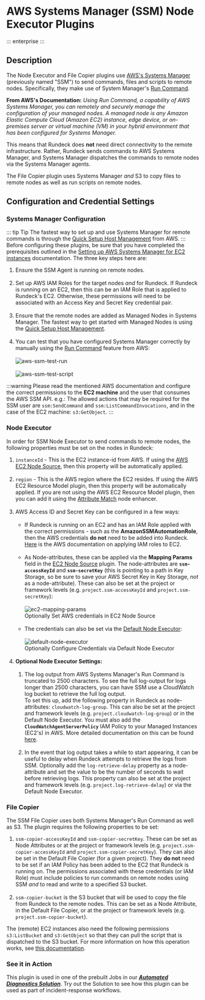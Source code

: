 #  AWS Systems Manager (SSM) Node Executor Plugins
::: enterprise
:::

## Description
The Node Executor and File Copier plugins use [AWS's Systems Manager](https://aws.amazon.com/systems-manager/) (previously named "SSM") to send commands, files and scripts to remote nodes. Specifically, they make use of System Manager's [Run Command](https://docs.aws.amazon.com/systems-manager/latest/userguide/execute-remote-commands.html).

**From AWS's Documentation:**
_Using Run Command, a capability of AWS Systems Manager, you can remotely and securely manage the configuration of your managed nodes. A managed node is any Amazon Elastic Compute Cloud (Amazon EC2) instance, edge device, or on-premises server or virtual machine (VM) in your hybrid environment that has been configured for Systems Manager._

This means that Rundeck does **not** need direct connectivity to the remote infrastructure. Rather, Rundeck sends commands to AWS Systems Manager, and Systems Manager dispatches the commands to remote nodes via the Systems Manager agents.

The File Copier plugin uses Systems Manager _and_ S3 to copy files to remote nodes as well as run scripts on remote nodes.

## Configuration and Credential Settings
### Systems Manager Configuration
::: tip Tip
The fastest way to set up and use Systems Manager for remote commands is through the [Quick Setup Host Management](https://docs.aws.amazon.com/systems-manager/latest/userguide/quick-setup-host-management.html) from AWS.
:::
Before configuring these plugins, be sure that you have completed the prerequisites outlined in the [Setting up AWS Systems Manager for EC2 instances](https://docs.aws.amazon.com/systems-manager/latest/userguide/systems-manager-setting-up-ec2.html) documentation. The three key steps here are:

1. Ensure the SSM Agent is running on remote nodes.<br><br>
2. Set up AWS IAM Roles for the target nodes _and_ for Rundeck. If Rundeck is running on an EC2, then this can be an IAM Role that is applied to Rundeck's EC2. Otherwise, these permissions will need to be associated with an Access Key and Secret Key credential pair.<br><br>
3. Ensure that the remote nodes are added as Managed Nodes in Systems Manager. The fastest way to get started with Managed Nodes is using the [Quick Setup Host Management](https://docs.aws.amazon.com/systems-manager/latest/userguide/quick-setup-host-management.html).<br><br>
4. You can test that you have configured Systems Manager correctly by manually using the [Run Command](https://docs.aws.amazon.com/systems-manager/latest/userguide/run-command.html) feature from AWS:
   <br><br>![aws-ssm-test-run](@assets/img/aws-ssm-test-run-command.png)<br>
   <br>![aws-ssm-test-script](@assets/img/aws-ssm-test-run-script.png)<br>

:::warning
Please read the mentioned AWS documentation and configure the correct permissions to the **EC2 machine** and the user that consumes the AWS SSM API. e.g.: The allowed actions that may be required for the SSM user are `ssm:SendCommand` and `ssm:ListCommandInvocations`, and in the case of the EC2 machine: `s3:GetObject`.
:::

### Node Executor
In order for SSM Node Executor to send commands to remote nodes, the following properties must be set on the nodes in Rundeck:
1. `instanceId` - This is the EC2 instance-id from AWS.  If using the [AWS EC2 Node Source](/administration/projects/resource-model-sources/aws.html#amazon-ec2-node-source), then this property will be automatically applied.<br><br>
2. `region` - This is the AWS region where the EC2 resides. If using the AWS EC2 Resource Model plugin, then this property will be automatically applied. If you are not using the AWS EC2 Resource Model plugin, then you can add it using the [Attribute Match](/manual/node-enhancers.html#attribute-match) node enhancer.<br><br>
3. AWS Access ID and Secret Key can be configured in a few ways:
   <br><br>
   * If Rundeck is running on an EC2 and has an IAM Role applied with the correct permissions - such as the **AmazonSSMAutomationRole**, then the AWS credentials **do not** need to be added into Rundeck. [Here](https://docs.aws.amazon.com/AWSEC2/latest/UserGuide/iam-roles-for-amazon-ec2.html) is the AWS documentation on applying IAM roles to EC2. <br><br>
   * As Node-attributes, these can be applied via the **Mapping Params** field in the [EC2 Node Source](/administration/projects/resource-model-sources/aws.html#amazon-ec2-node-source) plugin.
     The node-attributes are **`ssm-accessKeyId`** and **`ssm-secretKey`** (this is pointing to a path in Key Storage, so be sure to save your AWS Secret Key in Key Storage, _not_ as a node-attribute). These can also be set at the project or framework levels (e.g. `project.ssm-accessKeyId` and `project.ssm-secretKey`):
     <br><br>![ec2-mapping-params](@assets/img/aws-ssm-ec2-mapping-params.png)<figcaption>Optionally Set AWS credentials in EC2 Node Source</figcaption><br>
   * The credentials can also be set via the [Default Node Executor](/manual/project-settings.html#edit-configuration):
     <br><br>![default-node-executor](@assets/img/aws-ssm-default-node-executor.png)<figcaption>Optionally Configure Credentials via Default Node Executor</figcaption><br>
4. **Optional Node Executor Settings:**<br><br>
   1. The log output from AWS Systems Manager's Run Command is truncated to 2500 characters. To see the full log-output for logs longer than 2500 characters, you can have SSM use a CloudWatch log bucket to retrieve the full log output.  
      To set this up, add the following property in Rundeck as node-attributes: `cloudwatch-log-group`. This can also be set at the project and framework levels (e.g. `project.cloudwatch-log-group`) or in the Default Node Executor. You must also add the **`CloudWatchAgentServerPolicy`** IAM Policy to your Managed Instances (EC2's) in AWS.  More detailed documentation on this can be found [here](https://docs.aws.amazon.com/systems-manager/latest/userguide/sysman-rc-setting-up-cwlogs.html).<br><br>
   2. In the event that log output takes a while to start appearing, it can be useful to delay when Rundeck attempts to retrieve the logs from SSM.  Optionally add the `log-retrieve-delay` property as a node-attribute and set the value to be the number of seconds to wait before retrieving logs.
      This property can also be set at the project and framework levels (e.g. `project.log-retrieve-delay`) or via the Default Node Executor.

### File Copier
The SSM File Copier uses both Systems Manager's Run Command as well as S3. The plugin requires the following properties to be set:
1. `ssm-copier-accessKeyId` and `ssm-copier-secretKey`. These can be set as Node Attributes or at the project or framework levels (e.g. `project.ssm-copier-accessKeyId` and `project.ssm-copier-secretKey`). They can also be set in the Default File Copier (for a given project).  They **do not** need to be set if an IAM Policy has been added to the EC2 that Rundeck is running on.  The permissions associated with these credentials (or IAM Role) must include policies to run commands on remote nodes using SSM _and_ to read and write to a specified S3 bucket.<br><br>
2. `ssm-copier-bucket` is the S3 bucket that will be used to copy the file from Rundeck to the remote nodes. This can be set as a Node Attribute, in the Default File Copier, or at the project or framework levels (e.g. `project.ssm-copier-bucket`).

The (remote) EC2 instances also need the following permissions `s3:ListBucket` and `s3:GetObject` so that they can pull the script that is dispatched to the S3 bucket. For more information on how this operation works, see [this documentation](https://docs.aws.amazon.com/systems-manager/latest/userguide/integration-s3.html).

### See it in Action
This plugin is used in one of the prebuilt Jobs in our [**_Automated Diagnostics Solution_**](/learning/solutions/automated-diagnostics/solution-overview).
Try out the Solution to see how this plugin can be used as part of incident-response workflows.
